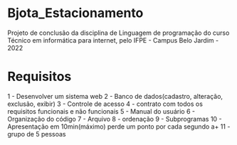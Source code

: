 # Bjota_Estacionamento
Projeto de conclusão da disciplina de Linguagem de programação do curso Técnico em informática para internet, pelo IFPE - Campus Belo Jardim - 2022

# Requisitos 
1 - Desenvolver um sistema web
2 - Banco de dados(cadastro, alteração, exclusão, exibir)
3 - Controle de acesso
4 - contrato com todos os requisitos funcionais e não funcionais
5 - Manual do usuário
6 - Organização do código
7 - Arquivo
8 - ordenação
9 - Subprogramas
10 - Apresentação em 10min(máximo) perde um ponto por cada segundo a+
11 - grupo de 5 pessoas
